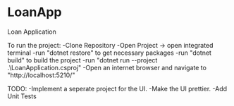 # LoanApp
Loan Application

To run the project:
-Clone Repository
-Open Project -> open integrated terminal
-run "dotnet restore" to get necessary packages
-run "dotnet build" to build the project
-run "dotnet run --project .\LoanApplication.csproj"
-Open an internet browser and navigate to "http://localhost:5210/"


TODO:
-Implement a seperate project for the UI.
  -Make the UI prettier.
-Add Unit Tests
